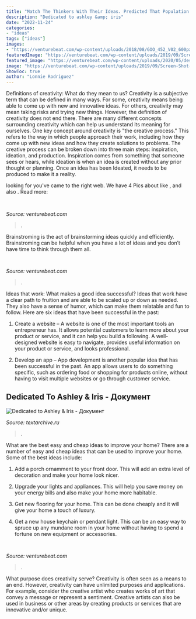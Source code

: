 ```yaml
---
title: "Match The Thinkers With Their Ideas. Predicted That Population : Dedicated To Ashley &amp; Iris"
description: "Dedicated to ashley &amp; iris"
date: "2022-11-24"
categories:
- "ideas"
tags: ["ideas"]
images:
- "https://venturebeat.com/wp-content/uploads/2018/08/GOO_452_V02_600px.gif?w=600"
featuredImage: "https://venturebeat.com/wp-content/uploads/2019/09/Screen-Shot-2019-09-12-at-12.22.59-PM.png?w=800"
featured_image: "https://venturebeat.com/wp-content/uploads/2020/05/deserted-islands-devops.png?w=800"
image: "https://venturebeat.com/wp-content/uploads/2019/09/Screen-Shot-2019-09-12-at-12.22.59-PM.png?w=800"
ShowToc: true
author: "Lonnie Rodriguez"
---
```



Definitions of creativity: What do they mean to us?
Creativity is a subjective term that can be defined in many ways. For some, creativity means being able to come up with new and innovative ideas. For others, creativity may mean taking risks and trying new things. However, the definition of creativity does not end there. There are many different concepts surrounding creativity which can help us understand its meaning for ourselves.
One key concept around creativity is "the creative process." This refers to the way in which people approach their work, including how they come up with new ideas and how they create solutions to problems. The creative process can be broken down into three main steps: inspiration, ideation, and production. Inspiration comes from something that someone sees or hears, while ideation is when an idea is created without any prior thought or planning. Once an idea has been Ideated, it needs to be produced to make it a reality.

	

		
looking for  you've came to the right web. We have 4 Pics about  like ,  and also . Read more:
		
    
## 

<img loading=lazy src="https://venturebeat.com/wp-content/uploads/2020/05/deserted-islands-devops.png?w=800" onerror="this.onerror=null;this.src='https://tse4.mm.bing.net/th?id=OIP.UGt6QPKIHa9PnAKD-gUZaAHaE5&amp;pid=15.1';" alt="">

_Source: venturebeat.com_

>. 

	

Brainstroming is the act of brainstorming ideas quickly and efficiently. Brainstroming can be helpful when you have a lot of ideas and you don’t have time to think through them all.

    
## 

<img loading=lazy src="https://venturebeat.com/wp-content/uploads/2018/08/GOO_452_V02_600px.gif?w=600" onerror="this.onerror=null;this.src='https://tse2.mm.bing.net/th?id=OIP.ly5gWflE0_8ivbRviYK4BQHaHa&amp;pid=15.1';" alt="">

_Source: venturebeat.com_

>. 

	

Ideas that work: What makes a good idea successful?
Ideas that work have a clear path to fruition and are able to be scaled up or down as needed. They also have a sense of humor, which can make them relatable and fun to follow. Here are six ideas that have been successful in the past:
1. Create a website – A website is one of the most important tools an entrepreneur has. It allows potential customers to learn more about your product or service, and it can help you build a following. A well-designed website is easy to navigate, provides useful information on your product or service, and looks professional.

2. Develop an app – App development is another popular idea that has been successful in the past. An app allows users to do something specific, such as ordering food or shopping for products online, without having to visit multiple websites or go through customer service.

    
## Dedicated To Ashley &amp; Iris - Документ

<img loading=lazy src="http://textarchive.ru/images/1226/2450555/m5b02e1e9.gif" onerror="this.onerror=null;this.src='https://tse2.mm.bing.net/th?id=OIP.ltClVYl6oQqFnnHNUTTwjQHaAo&amp;pid=15.1';" alt="Dedicated to Ashley &amp; Iris - Документ">

_Source: textarchive.ru_

>. 

	

What are the best easy and cheap ideas to improve your home?
There are a number of easy and cheap ideas that can be used to improve your home. Some of the best ideas include:
1. Add a porch ornamment to your front door. This will add an extra level of decoration and make your home look nicer.

2. Upgrade your lights and appliances. This will help you save money on your energy bills and also make your home more habitable.

3. Get new flooring for your home. This can be done cheaply and it will give your home a touch of luxury.

4. Get a new house keychain or pendant light. This can be an easy way to spruce up any mundane room in your home without having to spend a fortune on new equipment or accessories.

    
## 

<img loading=lazy src="https://venturebeat.com/wp-content/uploads/2019/09/Screen-Shot-2019-09-12-at-12.22.59-PM.png?w=800" onerror="this.onerror=null;this.src='https://tse4.mm.bing.net/th?id=OIP.GD3-igNloj9WhYbLVBBZ5gHaCR&amp;pid=15.1';" alt="">

_Source: venturebeat.com_

>. 

	

What purpose does creativity serve?
Creativity is often seen as a means to an end. However, creativity can have unlimited purposes and applications. For example, consider the creative artist who creates works of art that convey a message or represent a sentiment. Creative artists can also be used in business or other areas by creating products or services that are innovative and/or unique.

